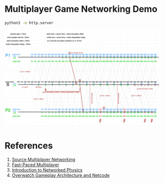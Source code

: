 # Multiplayer Game Networking Demo

```bash
python3 -m http.server
```

![diagram](/diagram/diagram.png)

# References
1. [Source Multiplayer Networking](https://developer.valvesoftware.com/wiki/Source_Multiplayer_Networking)
2. [Fast-Paced Multiplayer](https://www.gabrielgambetta.com/client-server-game-architecture.html)
3. [Introduction to Networked Physics](https://gafferongames.com/post/introduction_to_networked_physics/)
4. [Overwatch Gameplay Architecture and Netcode](https://www.youtube.com/watch?v=W3aieHjyNvw)
